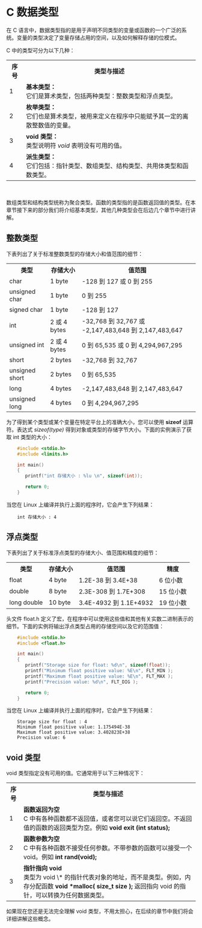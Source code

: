 # C 数据类型

在 C 语言中，数据类型指的是用于声明不同类型的变量或函数的一个广泛的系统。变量的类型决定了变量存储占用的空间，以及如何解释存储的位模式。

C 中的类型可分为以下几种：

</p> <table > <tr><th>序号</th><th>类型与描述</th></tr> <tr><td>1</td><td><b>基本类型：</b><br />它们是算术类型，包括两种类型：整数类型和浮点类型。</td></tr> <tr><td>2</td><td><b>枚举类型：</b><br />它们也是算术类型，被用来定义在程序中只能赋予其一定的离散整数值的变量。</td></tr> <tr><td>3</td><td><b>void 类型：</b><br />类型说明符 <i>void</i> 表明没有可用的值。</td></tr> <tr><td>4</td><td><b>派生类型：</b><br />它们包括：指针类型、数组类型、结构类型、共用体类型和函数类型。</td></tr> </table> <br /> <p>

数组类型和结构类型统称为聚合类型。函数的类型指的是函数返回值的类型。在本章节接下来的部分我们将介绍基本类型，其他几种类型会在后边几个章节中进行讲解。

## 整数类型
下表列出了关于标准整数类型的存储大小和值范围的细节：

</p> <table > <tr><th>类型</th><th>存储大小</th><th>值范围</th></tr> <tr><td>char</td><td>1 byte</td><td>-128 到 127 或 0 到 255</td></tr> <tr><td>unsigned char</td><td>1 byte</td><td>0 到 255</td></tr> <tr><td>signed char</td><td>1 byte</td><td>-128 到 127</td></tr> <tr><td>int</td><td>2 或 4 bytes</td><td>-32,768 到 32,767 或 -2,147,483,648 到 2,147,483,647</td></tr> <tr><td>unsigned int</td><td>2 或 4 bytes</td><td>0 到 65,535 或 0 到 4,294,967,295</td></tr> <tr><td>short</td><td>2 bytes</td><td>-32,768 到 32,767</td></tr> <tr><td>unsigned short</td><td>2 bytes</td><td>0 到 65,535</td></tr> <tr><td>long</td><td>4 bytes</td><td>-2,147,483,648 到 2,147,483,647</td></tr> <tr><td>unsigned long</td><td>4 bytes</td><td>0 到 4,294,967,295</td></tr> </table> <p>

为了得到某个类型或某个变量在特定平台上的准确大小，您可以使用 **sizeof** 运算符。表达式 _sizeof(type)_ 得到对象或类型的存储字节大小。下面的实例演示了获取 int 类型的大小：

```c
    #include <stdio.h>
    #include <limits.h>

    int main()
    {
       printf("int 存储大小 : %lu \n", sizeof(int));

       return 0;
    }
```

当您在 Linux 上编译并执行上面的程序时，它会产生下列结果：

```
    int 存储大小 : 4 
```

## 浮点类型
下表列出了关于标准浮点类型的存储大小、值范围和精度的细节：

</p> <table > <tr><th>类型</th><th>存储大小</th><th>值范围</th><th>精度</th></tr> <tr><td>float</td><td>4 byte</td><td>1.2E-38 到 3.4E+38</td><td>6 位小数</td></tr> <tr><td>double</td><td>8 byte</td><td>2.3E-308 到 1.7E+308</td><td>15 位小数</td></tr> <tr><td>long double</td><td>10 byte</td><td>3.4E-4932 到 1.1E+4932</td><td>19 位小数</td></tr> </table> <p>

头文件 float.h 定义了宏，在程序中可以使用这些值和其他有关实数二进制表示的细节。下面的实例将输出浮点类型占用的存储空间以及它的范围值：

```c
    #include <stdio.h>
    #include <float.h>

    int main()
    {
       printf("Storage size for float: %d\n", sizeof(float));
       printf("Minimum float positive value: %E\n", FLT_MIN );
       printf("Maximum float positive value: %E\n", FLT_MAX );
       printf("Precision value: %d\n", FLT_DIG );

       return 0;
    }
```

当您在 Linux 上编译并执行上面的程序时，它会产生下列结果：

```
    Storage size for float : 4
    Minimum float positive value: 1.175494E-38
    Maximum float positive value: 3.402823E+38
    Precision value: 6
```

## void 类型
void 类型指定没有可用的值。它通常用于以下三种情况下：

</p> <table > <tr><th>序号</th><th>类型与描述</th></tr> <tr><td>1</td><td><b>函数返回为空</b><br />C 中有各种函数都不返回值，或者您可以说它们返回空。不返回值的函数的返回类型为空。例如 <b>void exit (int status);</b></td></tr> <tr><td>2</td><td><b>函数参数为空</b><br />C 中有各种函数不接受任何参数。不带参数的函数可以接受一个 void。例如 <b>int rand(void);</b></td></tr> <tr><td>3</td><td><b>指针指向 void</b><br />类型为 void \* 的指针代表对象的地址，而不是类型。例如，内存分配函数 <b>void *malloc( size_t size );</b> 返回指向 void 的指针，可以转换为任何数据类型。</td></tr> </table> <p>

如果现在您还是无法完全理解 void 类型，不用太担心，在后续的章节中我们将会详细讲解这些概念。  
